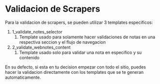 # Validacion de Scrapers

Para la validacion de scrapers, se pueden utilizar 3 templates especificos:

1. 1_validate_notes_selector
   1. Template usado para solamente hacer validaciones de notas en una respectiva seccion y el 
   flujo de navegacion
2. 2_validate_webnotes_content
   1. Template usado solo para validar una nota en especifico y su contenido

En su defecto, si esta en tu decision empezar con todo el sitio, puedes
hacer la validacion directamente con los templates que se te generan automaticamente.

